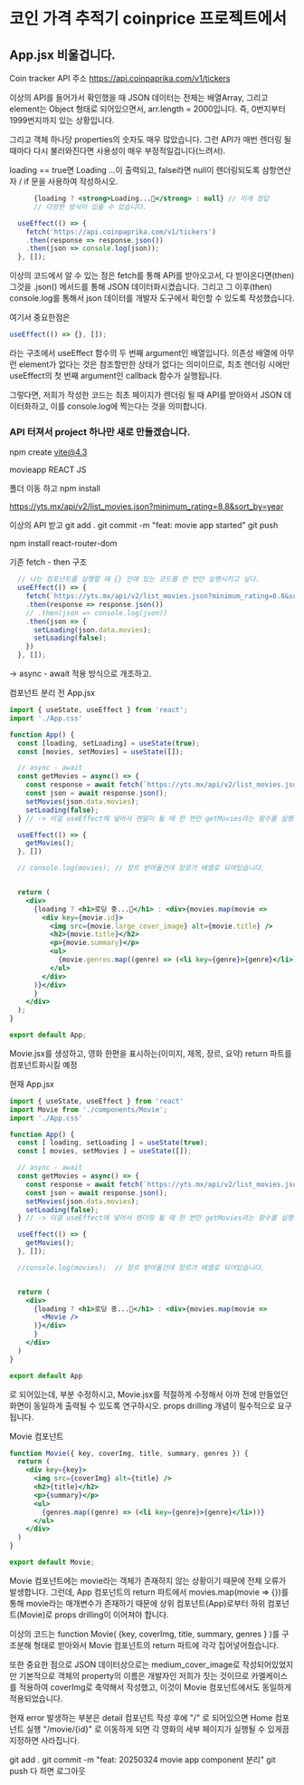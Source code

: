 # 코인 가격 추적기 coinprice 프로젝트에서

## App.jsx 비울겁니다.

Coin tracker API 주소
https://api.coinpaprika.com/v1/tickers

이상의 API를 들어가서 확인했을 때 JSON 데이터는 전체는 배열Array, 그리고 element는 Object 형태로 되어있으면서, arr.length = 2000입니다.
즉, 0번지부터 1999번지까지 있는 상황입니다.

그리고 객체 하나당 properties의 숫자도 매우 많았습니다. 그런 API가 매번 렌더링 될때마다 다시 불러와진다면 사용성이 매우 부정적일겁니다(느려서).

loading == true면 Loading ...이 출력되고,
false라면 null이 렌더링되도록 삼항연산자 / if 문을 사용하여 작성하시오.

```jsx
      {loading ? <strong>Loading...🛴</strong> : null} // 이게 정답
      // 다양한 방식이 있을 수 있습니다.
```

```jsx
  useEffect(() => {
    fetch('https://api.coinpaprika.com/v1/tickers')
    .then(response => response.json())
    .then(json => console.log(json));
  }, []);
```

이상의 코드에서 알 수 있는 점은 fetch를 통해 API를 받아오고서, 다 받아온다면(then) 그것을 .json() 메서드를 통해 JSON 데이터화시켰습니다. 그리고 그 이후(then) console.log를 통해서 json 데이터를 개발자 도구에서 확인할 수 있도록 작성했습니다.

여기서 중요한점은
```jsx
useEffect(() => {}, []);
```
라는 구조에서 useEffect 함수의 두 번째 argument인 배열입니다.
의존성 배열에 아무런 element가 없다는 것은 참조할만한 상태가 없다는 의미이므로, 최초 렌더링 시에만 useEffect의 첫 번째 argument인 callback 함수가 실행됩니다.

그렇다면, 저희가 작성한 코드는
최초 페이지가 렌더링 될 때 API를 받아와서 JSON 데이터화하고, 이를 console.log에 찍는다는 것을 의미합니다.

### API 터져서 project 하나만 새로 만들겠습니다.

npm create vite@4.3

movieapp
REACT
JS

폴더 이동 하고
npm install

https://yts.mx/api/v2/list_movies.json?minimum_rating=8.8&sort_by=year

이상의 API 받고
git add .
git commit -m "feat: movie app started"
git push

npm install react-router-dom

기존 fetch - then 구조
```jsx
  // 나는 컴포넌트를 실행할 때 {} 안에 있는 코드를 한 번만 실행시키고 싶다.
  useEffect(() => {
    fetch(`https://yts.mx/api/v2/list_movies.json?minimum_rating=8.8&sort_by=year`)
    .then(response => response.json())
    // .then(json => console.log(json))
    .then(json => {
      setLoading(json.data.movies);
      setLoading(false);
    })
  }, []);
```
-> async - await 적용 방식으로 개조하고.


컴포넌트 분리 전 App.jsx
```jsx
import { useState, useEffect } from 'react';
import './App.css'

function App() {
  const [loading, setLoading] = useState(true);
  const [movies, setMovies] = useState([]);

  // async - await
  const getMovies = async() => {
    const response = await fetch(`https://yts.mx/api/v2/list_movies.json?minimum_rating=8.8&sort_by=year`);
    const json = await response.json();
    setMovies(json.data.movies);
    setLoading(false);
  } // -> 이걸 useEffect에 넣어서 렌덜이 될 때 한 번만 getMovies라는 함수를 실행시키겠다.

  useEffect(() => {
    getMovies();
  }, [])

  // console.log(movies); // 장르 받아올건데 장르가 배열로 되어있습니다.


  return (
    <div>
      {loading ? <h1>로딩 중...🚗</h1> : <div>{movies.map(movie => 
        <div key={movie.id}>
          <img src={movie.large_cover_image} alt={movie.title} />
          <h2>{movie.title}</h2>
          <p>{movie.summary}</p>
          <ul>
            {movie.genres.map((genre) => (<li key={genre}>{genre}</li>))}
          </ul>
        </div>
      )}</div>
      }
    </div>
  );
}

export default App;

```

Movie.jsx를 생성하고, 영화 한편을 표시하는(이미지, 제목, 장르, 요약) return
파트를 컴포넌트화시킬 예정

현재 App.jsx

```jsx
import { useState, useEffect } from 'react'
import Movie from './components/Movie';
import './App.css'

function App() {
  const [ loading, setLoading ] = useState(true);
  const [ movies, setMovies ] = useState([]);

  // async - await
  const getMovies = async() => {
    const response = await fetch(`https://yts.mx/api/v2/list_movies.json?minimum_rating=8.8&sort_by=year`);
    const json = await response.json();
    setMovies(json.data.movies);
    setLoading(false);
  } // -> 이걸 useEffect에 넣어서 렌더링 될 때 한 번만 getMovies라는 함수를 실행시키겠다

  useEffect(() => {
    getMovies();
  }, []);

  //console.log(movies);  // 장르 받아올건데 장르가 배열로 되어있습니다.


  return (
    <div>
      {loading ? <h1>로딩 중...🚗</h1> : <div>{movies.map(movie => 
        <Movie />
      )}</div>
      }
    </div>
  )
}

export default App

```
로 되어있는데, <Movie /> 부분 수정하시고,
Movie.jsx를 적절하게 수정해서
아까 전에 만들었던 화면이 동일하게 출력될 수 있도록 연구하시오.
props drilling 개념이 필수적으로 요구됩니다.

Movie 컴포넌트
```jsx
function Movie({ key, coverImg, title, summary, genres }) {
  return (
    <div key={key}>
      <img src={coverImg} alt={title} />
      <h2>{title}</h2>
      <p>{summary}</p>
      <ul>
        {genres.map((genre) => (<li key={genre}>{genre}</li>))}
      </ul>
    </div>
  )
}

export default Movie;
```
Movie 컴포넌트에는 movie라는 객체가 존재하지 않는 상황이기 때문에 전체 오류가 발생합니다.
그런데, App 컴포넌트의 return 파트에서 movies.map(movie => {})를 통해 movie라는 매개변수가 존재하기 때문에 상위 컴포넌트(App)로부터 하위 컴포넌트(Movie)로 props drilling이 이어져야 합니다.

이상의 코드는 function Movie( {key, coverImg, title, summary, genres } )를 구조분해 형태로 받아와서
Movie 컴포넌트의 return 파트에 각각 집어넣어줬습니다.

또한 중요한 점으로 JSON 데이터상으로는 medium_cover_image로 작성되어있었지만 기본적으로 객체의 property의 이름은 개발자인 저희가 짓는 것이므로 카멜케이스를 적용하여 coverImg로 축약해서 작성했고, 이것이 Movie 컴포넌트에서도 동일하게 적용되었습니다.

현재 error 발생하는 부분은 detail 컴포넌트 작성 후에
"/" 로 되어있으면 Home 컴포넌트 실행
"/movie/{id}" 로 이동하게 되면 각 영화의 세부 페이지가 실행될 수 있게끔 지정하면 사라집니다.

git add .
git commit -m "feat: 20250324 movie app component 분리"
git push
다 하면 로그아웃